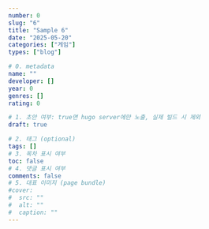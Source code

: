 ```yaml
---
number: 0
slug: "6"
title: "Sample 6"
date: "2025-05-20"
categories: ["게임"]
types: ["blog"]

# 0. metadata
name: ""
developer: []
year: 0
genres: []
rating: 0

# 1. 초안 여부: true면 hugo server에만 노출, 실제 빌드 시 제외
draft: true

# 2. 태그 (optional)
tags: []
# 3. 목차 표시 여부
toc: false
# 4. 댓글 표시 여부
comments: false
# 5. 대표 이미지 (page bundle)
#cover:
#  src: ""
#  alt: ""
#  caption: ""
---
```

